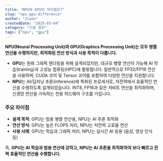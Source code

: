 ```yaml
---
title: "NPU와 GPU의 차이점은?"
slug: "npu-gpu-difference"
author: "Jiwon"
createdDate: "2025-03-04"            
category: "기술 일반"                    
tags: ["npu", "gpu"]         
---
```

**NPU(Neural Processing Unit)와 GPU(Graphics Processing Unit)는 모두 병렬 연산을 수행하지만, 최적화된 연산 방식과 사용 목적이 다릅니다.**

- **GPU**는 원래 그래픽 렌더링을 위해 설계되었지만, 대규모 병렬 연산이 가능해 AI 학습(training)과 고성능 컴퓨팅(HPC)에 활용됩니다. 일반적으로 FP32/FP16 연산을 사용하며, CUDA 코어 및 Tensor 코어를 포함하여 다양한 연산을 지원합니다.
- **NPU**는 AI/딥러닝 추론(inference)에 특화된 프로세서로, 저전력에서 효율적인 연산을 수행하도록 설계되었습니다. INT8, FP16과 같은 저비트 연산을 최적화하며, 신경망 연산을 가속하는 전용 하드웨어 구조를 가집니다.

### **주요 차이점**

- **설계 목적**: GPU는 범용 병렬 연산용, NPU는 AI 추론 최적화
- **연산 방식**: GPU는 높은 FLOPS 처리, NPU는 저전력 고효율 연산
- **사용 사례**: GPU는 학습과 그래픽 처리, NPU는 실시간 AI 응용 (음성, 영상 인식 등)

즉, **GPU는 AI 학습과 범용 연산에 강하고, NPU는 AI 추론을 최적화하여 보다 빠르고 전력 효율적인 연산을 수행합니다.**
